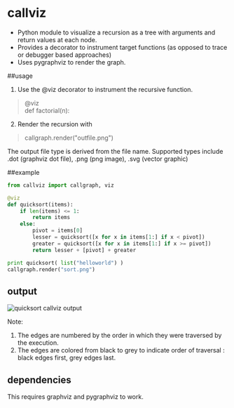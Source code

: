
callviz
=======

* Python module to visualize a recursion as a tree with arguments and return values at each node. 
* Provides a decorator to instrument target functions (as opposed to trace or debugger based approaches)  
* Uses pygraphviz to render the graph. 

##usage

1. Use the @viz decorator to instrument the recursive function.
> @viz <br>
> def factorial(n):

2. Render the recursion with 
> callgraph.render("outfile.png") 

The output file type is derived from the file name. Supported types include .dot (graphviz dot file), .png (png image), .svg (vector graphic)

##example

```python
from callviz import callgraph, viz

@viz
def quicksort(items):
    if len(items) <= 1: 
        return items
    else:
        pivot = items[0]
        lesser = quicksort([x for x in items[1:] if x < pivot])
        greater = quicksort([x for x in items[1:] if x >= pivot])
        return lesser + [pivot] + greater

print quicksort( list("helloworld") )
callgraph.render("sort.png")
```

## output 
![quicksort callviz output](http://s12.postimg.org/5f3eonikd/sort.png)


Note:
1. The edges are numbered by the order in which they were traversed by the execution.
2. The edges are colored from black to grey to indicate order of traversal : black edges first, grey edges last.

## dependencies

This requires graphviz and pygraphviz to work.


